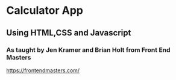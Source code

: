 # Calculator App
## Using HTML,CSS and Javascript

### As taught by Jen Kramer and Brian Holt from Front End Masters

https://frontendmasters.com/